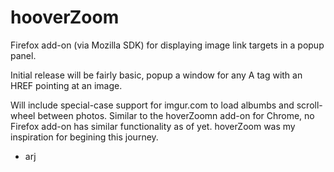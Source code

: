# hooverZoom
Firefox add-on (via Mozilla SDK) for displaying image link targets in a popup panel.

Initial release will be fairly basic, popup a window for any A tag with an HREF pointing at an image.

Will include special-case support for imgur.com to load albumbs and scroll-wheel between photos.  Similar to the hoverZoomn add-on for Chrome, no Firefox add-on has similar functionality as of yet.  hoverZoom was my inspiration for begining this journey.

- arj
